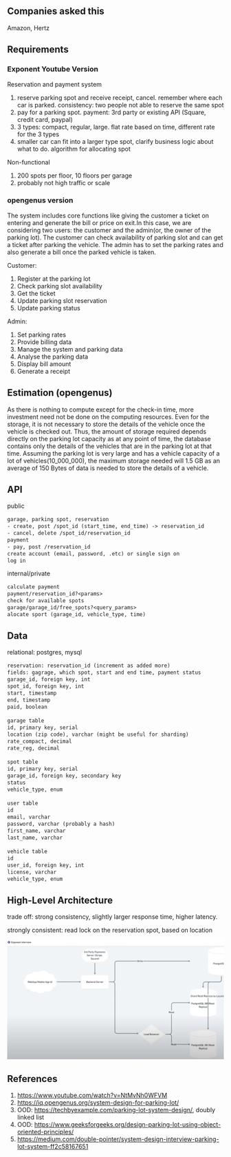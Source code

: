 ## Companies asked this

Amazon, Hertz

## Requirements

### Exponent Youtube Version

Reservation and payment system

1. reserve parking spot and receive receipt, cancel. remember where each car is parked. consistency: two people not able to reserve the same spot
2. pay for a parking spot. payment: 3rd party or existing API (Square, credit card, paypal)
3. 3 types: compact, regular, large. flat rate based on time, different rate for the 3 types
4. smaller car can fit into a larger type spot, clarify business logic about what to do. algorithm for allocating spot

Non-functional

1. 200 spots per floor, 10 floors per garage
2. probably not high traffic or scale

### opengenus version

The system includes core functions like giving the customer a ticket on entering and generate the bill or price on exit.In this case, we are considering two users: the customer and the admin(or, the owner of the parking lot). The customer can check availability of parking slot and can get a ticket after parking the vehicle. The admin has to set the parking rates and also generate a bill once the parked vehicle is taken.

Customer:
1. Register at the parking lot
2. Check parking slot availability
3. Get the ticket
4. Update parking slot reservation
5. Update parking status

Admin:
1. Set parking rates
2. Provide billing data
3. Manage the system and parking data
4. Analyse the parking data
5. Display bill amount
6. Generate a receipt

## Estimation (opengenus)

As there is nothing to compute except for the check-in time, more investment need not be done on the computing resources. Even for the storage, it is not necessary to store the details of the vehicle once the vehicle is checked out. Thus, the amount of storage required depends directly on the parking lot capacity as at any point of time, the database contains only the details of the vehicles that are in the parking lot at that time. Assuming the parking lot is very large and has a vehicle capacity of a lot of vehicles(10_000_000), the maximum storage needed will 1.5 GB as an average of 150 Bytes of data is needed to store the details of a vehicle.

## API

public

```
garage, parking spot, reservation
- create, post /spot_id (start_time, end_time) -> reservation_id 
- cancel, delete /spot_id/reservation_id
payment
- pay, post /reservation_id
create account (email, password, .etc) or single sign on
log in 
```

internal/private

```
calculate payment
payment/reservation_id?<params>
check for available spots
garage/garage_id/free_spots?<query_params>
alocate sport (garage_id, vehicle_type, time)
```

## Data

relational: postgres, mysql

```shell
reservation: reservation_id (increment as added more)
fields: gagrage, which spot, start and end time, payment status
garage_id, foreign key, int
spot_id, foreign key, int
start, timestamp
end, timestamp
paid, boolean

garage table
id, primary key, serial
location (zip code), varchar (might be useful for sharding)
rate_compact, decimal
rate_reg, decimal

spot table
id, primary key, serial
garage_id, foreign key, secondary key
status
vehicle_type, enum

user table
id
email, varchar
password, varchar (probably a hash)
first_name, varchar
last_name, varchar

vehicle table
id
user_id, foreign key, int
license, varchar
vehicle_type, enum
```

## High-Level Architecture

trade off: strong consistency, slightly larger response time, higher latency.

strongly consistent: read lock on the reservation spot, based on location
 
![](../img/parking-lot1.png)

## References

1. https://www.youtube.com/watch?v=NtMvNh0WFVM
2. https://iq.opengenus.org/system-design-for-parking-lot/
3. OOD: https://techbyexample.com/parking-lot-system-design/, doubly linked list
4. OOD: https://www.geeksforgeeks.org/design-parking-lot-using-object-oriented-principles/
5. https://medium.com/double-pointer/system-design-interview-parking-lot-system-ff2c58167651